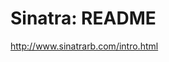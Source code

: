 <!--
id: 366684421
link: http://kevinisom.info/post/366684421/sinatra-readme
slug: sinatra-readme
date: Tue Feb 02 2010 22:07:10 GMT+1300 (NZDT)
raw: {"blog_name":"kevinisom","id":366684421,"post_url":"http://kevinisom.info/post/366684421/sinatra-readme","slug":"sinatra-readme","type":"link","date":"2010-02-02 09:07:10 GMT","timestamp":1265101630,"state":"published","format":"html","reblog_key":"3KAAaffE","tags":[],"short_url":"http://tmblr.co/Zw68YyLsoa5","highlighted":[],"feed_item":"http://www.sinatrarb.com/intro.html","from_feed_id":"650234","note_count":0,"title":"Sinatra: README","url":"http://www.sinatrarb.com/intro.html","description":""}
publish: 2010-02-02
tags: 
title: Sinatra: README
-->


Sinatra: README
===============

<http://www.sinatrarb.com/intro.html>

